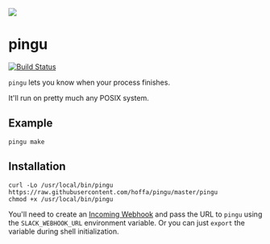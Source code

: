 ![](https://i.imgur.com/NrJhFn0.png)

# pingu

[![Build Status](https://travis-ci.org/hoffa/pingu.svg?branch=master)](https://travis-ci.org/hoffa/pingu)

`pingu` lets you know when your process finishes.

It'll run on pretty much any POSIX system.

## Example

```Shell
pingu make
```

## Installation

```Shell
curl -Lo /usr/local/bin/pingu https://raw.githubusercontent.com/hoffa/pingu/master/pingu
chmod +x /usr/local/bin/pingu
```

You'll need to create an [Incoming Webhook](https://api.slack.com/incoming-webhooks) and pass the URL to `pingu` using the `SLACK_WEBHOOK_URL` environment variable. Or you can just `export` the variable during shell initialization.
